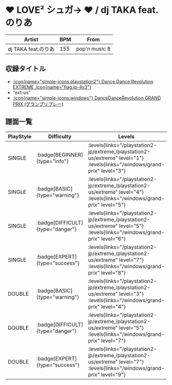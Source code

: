 # ♥ LOVE² シュガ→ ♥ / dj TAKA feat.のりあ

|Artist|BPM|From|
|------|---|----|
|dj TAKA feat.のりあ|155|pop'n music 8|

## 収録タイトル

- [:icon{name="simple-icons:playstation2"} Dance Dance Revolution EXTREME :icon{name="flag:jp-4x3"}](/playstation2-jp/extreme)
- "ext-us"
- [:icon{name="simple-icons:windows"} DanceDanceRevolution GRAND PRIX (グランプリプレー)](/windows/grand-prix)

## 譜面一覧

|PlayStyle|Difficulty|Levels|Notes|Movie|
|---------|----------|------|-----|-----|
|SINGLE| :badge[BEGINNER]{type="info"}| :levels{links="/playstation2-jp/extreme,/playstation2-us/extreme" level="1"} :levels{links="/windows/grand-prix" level="3"}|100/0||
|SINGLE| :badge[BASIC]{type="warning"}| :levels{links="/playstation2-jp/extreme,/playstation2-us/extreme" level="4"} :levels{links="/windows/grand-prix" level="5"}|131/0||
|SINGLE| :badge[DIFFICULT]{type="danger"}| :levels{links="/playstation2-jp/extreme,/playstation2-us/extreme" level="5"} :levels{links="/windows/grand-prix" level="6"}|184/9||
|SINGLE| :badge[EXPERT]{type="success"}| :levels{links="/playstation2-jp/extreme,/playstation2-us/extreme" level="7"} :levels{links="/windows/grand-prix" level="8"}|249/1||
|DOUBLE| :badge[BASIC]{type="warning"}| :levels{links="/playstation2-jp/extreme,/playstation2-us/extreme" level="3"} :levels{links="/windows/grand-prix" level="4"}|134/0||
|DOUBLE| :badge[DIFFICULT]{type="danger"}| :levels{links="/playstation2-jp/extreme,/playstation2-us/extreme" level="5"} :levels{links="/windows/grand-prix" level="7"}|186/3||
|DOUBLE| :badge[EXPERT]{type="success"}| :levels{links="/playstation2-jp/extreme,/playstation2-us/extreme" level="7"} :levels{links="/windows/grand-prix" level="9"}|232/1||
